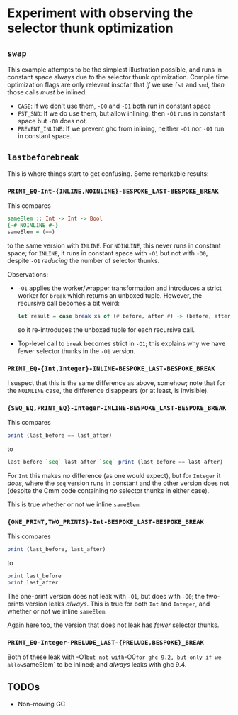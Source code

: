 # Experiment with observing the selector thunk optimization

## `swap`

This example attempts to be the simplest illustration possible, and runs
in constant space always due to the selector thunk optimization. Compile
time optimization flags are only relevant insofar that _if_ we use `fst` and
`snd`, _then_ those calls _must_ be inlined:

* `CASE`: If we don't use them, `-O0` and `-O1` both run in constant space
* `FST_SND`: If we do use them, but allow inlining, then `-O1` runs in
  constant space but `-O0` does not.
* `PREVENT_INLINE`: If we prevent ghc from inlining, neither `-O1` nor `-O1`
  run in constant space.

## `lastbeforebreak`

This is where things start to get confusing. Some remarkable results:

### `PRINT_EQ-Int-{INLINE,NOINLINE}-BESPOKE_LAST-BESPOKE_BREAK`

This compares

```haskell
sameElem :: Int -> Int -> Bool
{-# NOINLINE #-}
sameElem = (==)
```

to the same version with `INLINE`. For `NOINLINE`, this never runs in constant
space; for `INLINE`, it runs in constant space with `-O1` but not with `-O0`,
despite `-O1` _reducing_ the number of selector thunks.

Observations:

* `-O1` applies the worker/wrapper transformation and introduces a strict worker
  for `break` which returns an unboxed tuple. However, the recursive call
  becomes a bit weird:

  ```haskell
  let result = case break xs of (# before, after #) -> (before, after)
  ```

  so it re-introduces the unboxed tuple for each recursive call.

* Top-level call to `break` becomes strict in `-O1`; this explains why we have
  fewer selector thunks in the `-O1` version.

### `PRINT_EQ-{Int,Integer}-INLINE-BESPOKE_LAST-BESPOKE_BREAK`

I suspect that this is the same difference as above, somehow; note that for the
`NOINLINE` case, the difference disappears (or at least, is invisible).

### `{SEQ_EQ,PRINT_EQ}-Integer-INLINE-BESPOKE_LAST-BESPOKE_BREAK`

This compares

```haskell
print (last_before == last_after)
```

to

```haskell
last_before `seq` last_after `seq` print (last_before == last_after)
```

For `Int` this makes no difference (as one would expect), but for `Integer` it
_does_, where the `seq` version runs in constant and the other version does not
(despite the Cmm code containing _no_ selector thunks in either case).

This is true whether or not we inline `sameElem`.

### `{ONE_PRINT,TWO_PRINTS}-Int-BESPOKE_LAST-BESPOKE_BREAK`

This compares

```haskell
print (last_before, last_after)
```

to

```haskell
print last_before
print last_after
```

The one-print version does not leak with `-O1`, but does with `-O0`; the
two-prints version leaks _always_. This is true for both `Int` and `Integer`,
and whether or not we inline `sameElem`.

Again here too, the version that does not leak has _fewer_ selector thunks.

### `PRINT_EQ-Integer-PRELUDE_LAST-{PRELUDE,BESPOKE}_BREAK`

Both of these leak with -O1` but not with `-O0` for ghc 9.2, but only if we
allow `sameElem` to be inlined; and _always_ leaks with ghc 9.4.

## TODOs

* Non-moving GC